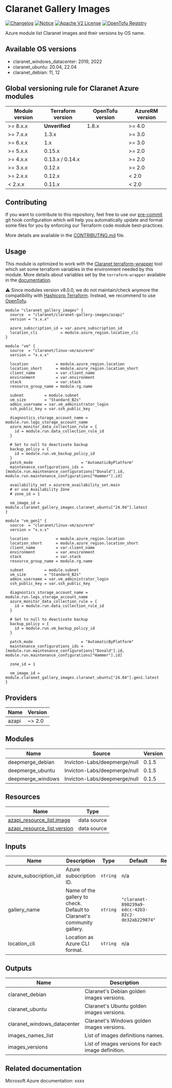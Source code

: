 # Claranet Gallery Images
[![Changelog](https://img.shields.io/badge/changelog-release-green.svg)](CHANGELOG.md) [![Notice](https://img.shields.io/badge/notice-copyright-blue.svg)](NOTICE) [![Apache V2 License](https://img.shields.io/badge/license-Apache%20V2-orange.svg)](LICENSE) [![OpenTofu Registry](https://img.shields.io/badge/opentofu-registry-yellow.svg)](https://search.opentofu.org/module/claranet/claranet-gallery-images/azapi/)

Azure module list Claranet images and their versions by OS name.

## Available OS versions

* claranet_windows_datacenter: 2019, 2022
* claranet_ubuntu: 20.04, 22.04
* claranet_debian: 11, 12

<!-- BEGIN_TF_DOCS -->
## Global versioning rule for Claranet Azure modules

| Module version | Terraform version | OpenTofu version | AzureRM version |
| -------------- | ----------------- | ---------------- | --------------- |
| >= 8.x.x       | **Unverified**    | 1.8.x            | >= 4.0          |
| >= 7.x.x       | 1.3.x             |                  | >= 3.0          |
| >= 6.x.x       | 1.x               |                  | >= 3.0          |
| >= 5.x.x       | 0.15.x            |                  | >= 2.0          |
| >= 4.x.x       | 0.13.x / 0.14.x   |                  | >= 2.0          |
| >= 3.x.x       | 0.12.x            |                  | >= 2.0          |
| >= 2.x.x       | 0.12.x            |                  | < 2.0           |
| <  2.x.x       | 0.11.x            |                  | < 2.0           |

## Contributing

If you want to contribute to this repository, feel free to use our [pre-commit](https://pre-commit.com/) git hook configuration
which will help you automatically update and format some files for you by enforcing our Terraform code module best-practices.

More details are available in the [CONTRIBUTING.md](./CONTRIBUTING.md#pull-request-process) file.

## Usage

This module is optimized to work with the [Claranet terraform-wrapper](https://github.com/claranet/terraform-wrapper) tool
which set some terraform variables in the environment needed by this module.
More details about variables set by the `terraform-wrapper` available in the [documentation](https://github.com/claranet/terraform-wrapper#environment).

⚠️ Since modules version v8.0.0, we do not maintain/check anymore the compatibility with
[Hashicorp Terraform](https://github.com/hashicorp/terraform/). Instead, we recommend to use [OpenTofu](https://github.com/opentofu/opentofu/).

```hcl
module "claranet_gallery_images" {
  source  = "claranet/claranet-gallery-images/azapi"
  version = "x.x.x"

  azure_subscription_id = var.azure_subscription_id
  location_cli          = module.azure_region.location_cli
}

module "vm" {
  source  = "claranet/linux-vm/azurerm"
  version = "x.x.x"

  location            = module.azure_region.location
  location_short      = module.azure_region.location_short
  client_name         = var.client_name
  environment         = var.environment
  stack               = var.stack
  resource_group_name = module.rg.name

  subnet         = module.subnet
  vm_size        = "Standard_B2s"
  admin_username = var.vm_administrator_login
  ssh_public_key = var.ssh_public_key

  diagnostics_storage_account_name = module.run.logs_storage_account_name
  azure_monitor_data_collection_rule = {
    id = module.run.data_collection_rule_id
  }

  # Set to null to deactivate backup
  backup_policy = {
    id = module.run.vm_backup_policy_id
  }
  patch_mode                     = "AutomaticByPlatform"
  maintenance_configurations_ids = [module.run.maintenance_configurations["Donald"].id, module.run.maintenance_configurations["Hammer"].id]

  availability_set = azurerm_availability_set.main
  # or use Availability Zone
  # zone_id = 1

  vm_image_id = module.claranet_gallery_images.claranet_ubuntu["24.04"].latest
}

module "vm_gen1" {
  source  = "claranet/linux-vm/azurerm"
  version = "x.x.x"

  location            = module.azure_region.location
  location_short      = module.azure_region.location_short
  client_name         = var.client_name
  environment         = var.environment
  stack               = var.stack
  resource_group_name = module.rg.name

  subnet         = module.subnet
  vm_size        = "Standard_B2s"
  admin_username = var.vm_administrator_login
  ssh_public_key = var.ssh_public_key

  diagnostics_storage_account_name = module.run.logs_storage_account_name
  azure_monitor_data_collection_rule = {
    id = module.run.data_collection_rule_id
  }

  # Set to null to deactivate backup
  backup_policy = {
    id = module.run.vm_backup_policy_id
  }

  patch_mode                     = "AutomaticByPlatform"
  maintenance_configurations_ids = [module.run.maintenance_configurations["Donald"].id, module.run.maintenance_configurations["Hammer"].id]

  zone_id = 1

  vm_image_id = module.claranet_gallery_images.claranet_ubuntu["24.04"].gen1.latest
}
```

## Providers

| Name | Version |
|------|---------|
| azapi | ~> 2.0 |

## Modules

| Name | Source | Version |
|------|--------|---------|
| deepmerge\_debian | Invicton-Labs/deepmerge/null | 0.1.5 |
| deepmerge\_ubuntu | Invicton-Labs/deepmerge/null | 0.1.5 |
| deepmerge\_windows | Invicton-Labs/deepmerge/null | 0.1.5 |

## Resources

| Name | Type |
|------|------|
| [azapi_resource_list.image](https://registry.terraform.io/providers/azure/azapi/latest/docs/data-sources/resource_list) | data source |
| [azapi_resource_list.version](https://registry.terraform.io/providers/azure/azapi/latest/docs/data-sources/resource_list) | data source |

## Inputs

| Name | Description | Type | Default | Required |
|------|-------------|------|---------|:--------:|
| azure\_subscription\_id | Azure subscription ID. | `string` | n/a | yes |
| gallery\_name | Name of the gallery to check. Default to Claranet's community gallery. | `string` | `"claranet-890239a9-edcc-42b3-82c2-de32ab229874"` | no |
| location\_cli | Location as Azure CLI format. | `string` | n/a | yes |

## Outputs

| Name | Description |
|------|-------------|
| claranet\_debian | Claranet's Debian golden images versions. |
| claranet\_ubuntu | Claranet's Ubuntu golden images versions. |
| claranet\_windows\_datacenter | Claranet's Windows golden images versions. |
| images\_names\_list | List of images definitions names. |
| images\_versions | List of images versions for each image definition. |
<!-- END_TF_DOCS -->

## Related documentation

Microsoft Azure documentation: xxxx
